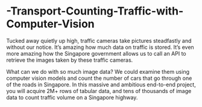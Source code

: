 # -Transport-Counting-Traffic-with-Computer-Vision
Tucked away quietly up high, traffic cameras take pictures steadfastly and without our notice. It’s amazing how much data on traffic is stored. It’s even more amazing how the Singapore government allows us to call an API to retrieve the images taken by these traffic cameras.

What can we do with so much image data? We could examine them using computer vision models and count the number of cars that go through one of the roads in Singapore. In this massive and ambitious end-to-end project, you will acquire 2M+ rows of tabular data, and tens of thousands of image data to count traffic volume on a Singapore highway. 
